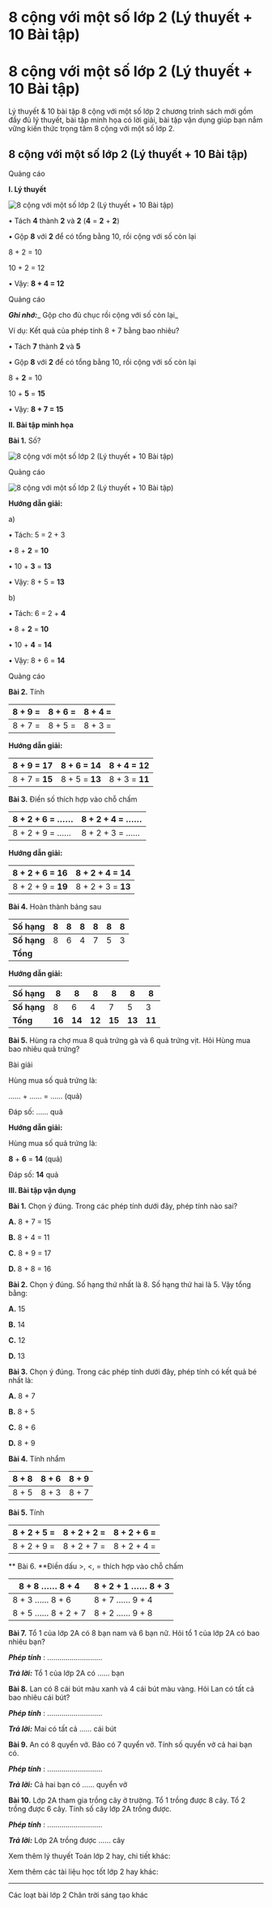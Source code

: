 # 8 cộng với một số lớp 2 (Lý thuyết + 10 Bài tập)

# 8 cộng với một số lớp 2 (Lý thuyết + 10 Bài tập)

Lý thuyết & 10 bài tập 8 cộng với một số lớp 2 chương trình sách mới gồm đầy đủ lý thuyết, bài tập minh họa có lời giải, bài tập vận dụng giúp bạn nắm vững kiến thức trọng tâm 8 cộng với một số lớp 2.

## 8 cộng với một số lớp 2 (Lý thuyết + 10 Bài tập)

Quảng cáo

**I. Lý thuyết**

![8 cộng với một số lớp 2 \(Lý thuyết + 10 Bài tập\)](https://vietjack.com/toan-2-chan-troi/images/ly-thuyet-8-cong-voi-mot-so-230970.PNG)

• Tách **4** thành **2** và **2** (**4** = **2** \+ **2**)

• Gộp **8** với **2** để có tổng bằng 10, rồi cộng với số còn lại 

8 + 2 = 10

10 + 2 = 12

• Vậy: **8 + 4 = 12**

Quảng cáo

**_Ghi nhớ:_**_ Gộp cho đủ chục rồi cộng với số còn lại_

Ví dụ: Kết quả của phép tính 8 + 7 bằng bao nhiêu?

• Tách **7** thành **2** và **5**

• Gộp **8** với **2** để có tổng bằng 10, rồi cộng với số còn lại

8 + **2** = 10 

10 + **5** = **15**

• Vậy: **8 + 7 = 15**

**II. Bài tập minh họa**

**Bài 1.** Số?

![8 cộng với một số lớp 2 \(Lý thuyết + 10 Bài tập\)](https://vietjack.com/toan-2-chan-troi/images/ly-thuyet-8-cong-voi-mot-so-230972.PNG)

Quảng cáo

![8 cộng với một số lớp 2 \(Lý thuyết + 10 Bài tập\)](https://vietjack.com/toan-2-chan-troi/images/ly-thuyet-8-cong-voi-mot-so-230975.PNG)

**Hướng dẫn giải:**

a) 

• Tách: 5 = 2 + 3

• 8 + **2** = **10**

• 10 + **3** = **13**

• Vậy: 8 + 5 = **13**

b) 

• Tách: 6 = 2 + **4**

• 8 + **2** = **10**

• 10 + **4** = **14**

• Vậy: 8 + 6 = **14**

Quảng cáo

**Bài 2.** Tính 

8 + 9 =  |  8 + 6 =  |  8 + 4 =   
---|---|---  
8 + 7 =  |  8 + 5 =  |  8 + 3 =   
  
**Hướng dẫn giải:**

8 + 9 = **17** |  8 + 6 = **14** |  8 + 4 = **12**  
---|---|---  
8 + 7 = **15** |  8 + 5 = **13** |  8 + 3 = **11**  
  
**Bài 3.** Điền số thích hợp vào chỗ chấm

8 + 2 + 6 = …… |  8 + 2 + 4 = ……  
---|---  
8 + 2 + 9 = …… |  8 + 2 + 3 = ……  
  
**Hướng dẫn giải:**

8 + 2 + 6 = **16** |  8 + 2 + 4 = **14**  
---|---  
8 + 2 + 9 = **19** |  8 + 2 + 3 = **13**  
  
**Bài 4.** Hoàn thành bảng sau

**Số hạng** |  8 |  8 |  8 |  8 |  8 |  8  
---|---|---|---|---|---|---  
**Số hạng** |  8 |  6 |  4 |  7 |  5 |  3  
**Tổng** |  |  |  |  |  |   
  
**Hướng dẫn giải:**

**Số hạng** |  8 |  8 |  8 |  8 |  8 |  8  
---|---|---|---|---|---|---  
**Số hạng** |  8 |  6 |  4 |  7 |  5 |  3  
**Tổng** |  **16** |  **14** |  **12** |  **15** |  **13** |  **11**  
  
**Bài 5.** Hùng ra chợ mua 8 quả trứng gà và 6 quả trứng vịt. Hỏi Hùng mua bao nhiêu quả trứng?

Bài giải

Hùng mua số quả trứng là:

…… + …… = …… (quả)

Đáp số: …… quả

**Hướng dẫn giải:**

Hùng mua số quả trứng là:

**8** \+ **6** = **14** (quả)

Đáp số: **14** quả

**III. Bài tập vận dụng**

**Bài 1.** Chọn ý đúng. Trong các phép tính dưới đây, phép tính nào sai?

**A.** 8 + 7 = 15

**B.** 8 + 4 = 11

**C.** 8 + 9 = 17

**D.** 8 + 8 = 16

**Bài 2.** Chọn ý đúng. Số hạng thứ nhất là 8. Số hạng thứ hai là 5. Vậy tổng bằng:

**A.** 15

**B.** 14

**C.** 12

**D.** 13

**Bài 3.** Chọn ý đúng. Trong các phép tính dưới đây, phép tính có kết quả bé nhất là:

**A.** 8 + 7

**B.** 8 + 5

**C.** 8 + 6

**D.** 8 + 9

**Bài 4.** Tính nhẩm

8 + 8  |  8 + 6 |  8 + 9  
---|---|---  
8 + 5 |  8 + 3 |  8 + 7  
  
**Bài 5.** Tính

8 + 2 + 5 =  |  8 + 2 + 2 =  |  8 + 2 + 6 =   
---|---|---  
8 + 2 + 9 =  |  8 + 2 + 7 =  |  8 + 2 + 4 =   
  
** Bài 6. **Điền dấu >, <, = thích hợp vào chỗ chấm

8 + 8 …… 8 + 4 |  8 + 2 + 1 …… 8 + 3  
---|---  
8 + 3 …… 8 + 6 |  8 + 7 …… 9 + 4  
8 + 5 …… 8 + 2 + 7 |  8 + 2 …… 9 + 8  
  
**Bài 7.** Tổ 1 của lớp 2A có 8 bạn nam và 6 bạn nữ. Hỏi tổ 1 của lớp 2A có bao nhiêu bạn?

**_Phép tính_** : ………………………

**_Trả lời:_** Tổ 1 của lớp 2A có …… bạn

**Bài 8.** Lan có 8 cái bút màu xanh và 4 cái bút màu vàng. Hỏi Lan có tất cả bao nhiêu cái bút?

**_Phép tính_** : ………………………

**_Trả lời:_** Mai có tất cả …… cái bút

**Bài 9.** An có 8 quyển vở. Bảo có 7 quyển vở. Tính số quyển vở cả hai bạn có.

**_Phép tính_** : ………………………

**_Trả lời:_** Cả hai bạn có …… quyển vở

**Bài 10.** Lớp 2A tham gia trồng cây ở trường. Tổ 1 trồng được 8 cây. Tổ 2 trồng được 6 cây. Tính số cây lớp 2A trồng được.

**_Phép tính_** : ………………………

**_Trả lời:_** Lớp 2A trồng được …… cây

Xem thêm lý thuyết Toán lớp 2 hay, chi tiết khác:

Xem thêm các tài liệu học tốt lớp 2 hay khác:

* * *

Các loạt bài lớp 2 Chân trời sáng tạo khác
